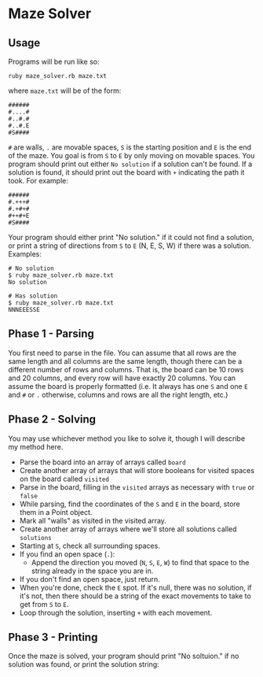 # Maze Solver

## Usage

Programs will be run like so:

    ruby maze_solver.rb maze.txt

where `maze.txt` will be of the form:

```
######
#....#
#..#.#
#..#.E
#S####
```

`#` are walls, `.` are movable spaces, `S` is the starting position and `E` is the end of the maze. You goal is from `S` to `E` by only moving on movable spaces. You program should print out either `No solution` if a solution can't be found. If a solution is found, it should print out the board with `+` indicating the path it took. For example:

```
######
#.+++#
#.+#+#
#++#+E
#S####
```

Your program should either print "No solution." if it could not find a solution, or print a string of directions from `S` to `E` (N, E, S, W) if there was a solution. Examples:

```
# No solution
$ ruby maze_solver.rb maze.txt
No solution

# Has solution
$ ruby maze_solver.rb maze.txt
NNNEEESSE
```

## Phase 1 - Parsing

You first need to parse in the file. You can assume that all rows are the same length and all columns are the same length, though there can be a different number of rows and columns. That is, the board can be 10 rows and 20 columns, and every row will have exactly 20 columns. You can assume the board is properly formatted (i.e. It always has one `S` and one `E` and `#` or `.` otherwise, columns and rows are all the right length, etc.)

## Phase 2 - Solving

You may use whichever method you like to solve it, though I will describe my method here.

* Parse the board into an array of arrays called `board`
* Create another array of arrays that will store booleans for visited spaces on the board called `visited`
* Parse in the board, filling in the `visited` arrays as necessary with `true` or `false`
* While parsing, find the coordinates of the `S` and `E` in the board, store them in a Point object.
* Mark all "walls" as visited in the visited array.
* Create another array of arrays where we'll store all solutions called `solutions`
* Starting at `S`, check all surrounding spaces.
* If you find an open space (`.`):
    * Append the direction you moved (`N`, `S`, `E`, `W`) to find that space to the string already in the space you are in.
* If you don't find an open space, just return.
* When you're done, check the `E` spot. If it's null, there was no solution, if it's not, then there should be a string of the exact movements to take to get from `S` to `E`.
* Loop through the solution, inserting `+` with each movement.

## Phase 3 - Printing

Once the maze is solved, your program should print "No soltuion." if no solution was found, or print the solution string:
